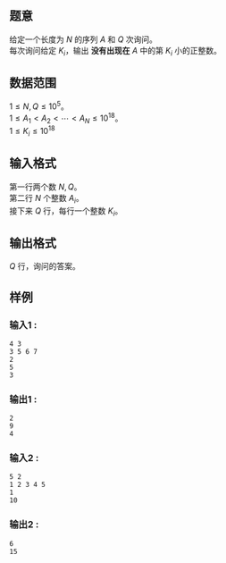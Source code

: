 ## 题意  

给定一个长度为 $N$ 的序列  $A$ 和 $Q$ 次询问。       
每次询问给定 $K_i$，输出 **没有出现在** $A$ 中的第 $K_i$ 小的正整数。        

## 数据范围
                     
$1\le N,Q\le 10^5$。       
$1\le A_1 < A_2 < \cdots < A_N \le 10^{18}$。        
$1\le K_i\le 10^{18}$

## 输入格式

第一行两个数 $N,Q$。      
第二行 $N$ 个整数 $A_i$。      
接下来 $Q$ 行，每行一个整数 $K_i$。                    
          
## 输出格式

$Q$ 行，询问的答案。            

## 样例

### 输入1 :
```
4 3
3 5 6 7
2
5
3
```

### 输出1 :
```
2
9
4
```

### 输入2 :
```
5 2
1 2 3 4 5
1
10
```

### 输出2 :
```
6
15
```
